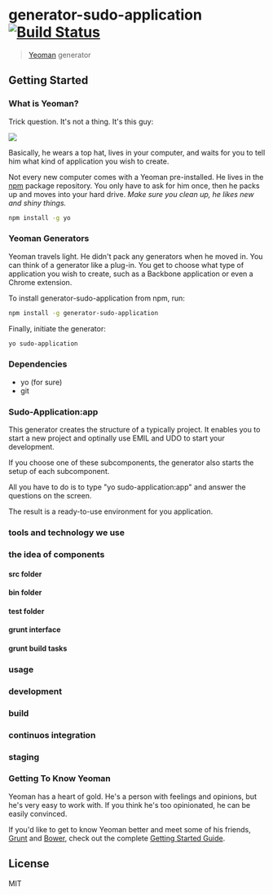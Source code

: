# generator-sudo-application [![Build Status](https://secure.travis-ci.org/wirsich/generator-sudo-application.png?branch=master)](https://travis-ci.org/wirsich/generator-sudo-application)

> [Yeoman](http://yeoman.io) generator


## Getting Started

### What is Yeoman?

Trick question. It's not a thing. It's this guy:

![](http://i.imgur.com/JHaAlBJ.png)

Basically, he wears a top hat, lives in your computer, and waits for you to tell him what kind of application you wish to create.

Not every new computer comes with a Yeoman pre-installed. He lives in the [npm](https://npmjs.org) package repository. You only have to ask for him once, then he packs up and moves into your hard drive. *Make sure you clean up, he likes new and shiny things.*

```bash
npm install -g yo
```

### Yeoman Generators

Yeoman travels light. He didn't pack any generators when he moved in. You can think of a generator like a plug-in. You get to choose what type of application you wish to create, such as a Backbone application or even a Chrome extension.

To install generator-sudo-application from npm, run:

```bash
npm install -g generator-sudo-application
```

Finally, initiate the generator:

```bash
yo sudo-application
```

### Dependencies

- yo (for sure)
- git

### Sudo-Application:app

This generator creates the structure of a typically project.
It enables you to start a new project and optinally use EMIL and UDO to start your development.

If you choose one of these subcomponents, the generator also starts the setup of each subcomponent.

All you have to do is to type "yo sudo-application:app" and answer the questions on the screen.


The result is a ready-to-use environment for you application.

### tools and technology we use
### the idea of components

#### src folder
#### bin folder
#### test folder

#### grunt interface

#### grunt build tasks

### usage

### development
### build
### continuos integration
### staging


### Getting To Know Yeoman

Yeoman has a heart of gold. He's a person with feelings and opinions, but he's very easy to work with. If you think he's too opinionated, he can be easily convinced.

If you'd like to get to know Yeoman better and meet some of his friends, [Grunt](http://gruntjs.com) and [Bower](http://bower.io), check out the complete [Getting Started Guide](https://github.com/yeoman/yeoman/wiki/Getting-Started).


## License

MIT
